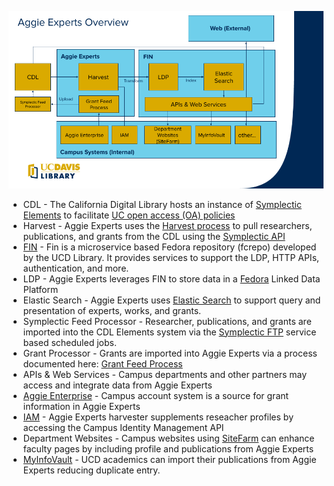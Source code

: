 ![Overview of the Aggie Experts Dataflow](Aggie-Experts-Overview.png)

- CDL - The California Digital Library hosts an instance of [Symplectic Elements](https://oapolicy.universityofcalifornia.edu) to facilitate [UC open access (OA) policies](https://osc.universityofcalifornia.edu/for-authors/open-access-policy/policy-faq/) 
- Harvest - Aggie Experts uses the [Harvest process](experts-deploy-harvest.md) to pull researchers, publications, and grants from the CDL using the [Symplectic API](https://support.symplectic.co.uk/support/solutions/folders/6000177986)
- [FIN](https://github.com/ucd-library/fin/blob/main/docs/README.md) - Fin is a microservice based Fedora repository (fcrepo) developed by the UCD Library. It provides services to support the LDP, HTTP APIs, authentication, and more.   
- LDP - Aggie Experts leverages FIN to store data in a [Fedora](https://wiki.lyrasis.org/display/FF/Fedora+Repository+Home) Linked Data Platform
- Elastic Search - Aggie Experts uses [Elastic Search](digital_objects.org) to support query and presentation of experts, works, and grants.  
- Symplectic Feed Processor - Researcher, publications, and grants are imported into the CDL Elements system via the [Symplectic FTP](https://support.symplectic.co.uk/support/solutions/articles/6000271954-secure-ftp-server-access) service based scheduled jobs.
- Grant Processor - Grants are imported into Aggie Experts via a process documented here: [Grant Feed Process](grant-feed.md)
- APIs & Web Services - Campus departments and other partners may access and integrate data from Aggie Experts
- [Aggie Enterprise](https://aggieenterprise.ucdavis.edu/) - Campus account system is a source for grant information in Aggie Experts
- [IAM](https://iet-ws.ucdavis.edu/iet-ws/#/home) - Aggie Experts harvester supplements reseacher profiles by accessing the Campus Identity Management API
- Department Websites - Campus websites using [SiteFarm](https://sitefarm.ucdavis.edu/) can enhance faculty pages by including profile and publications from Aggie Experts 
- [MyInfoVault](https://academicaffairs.ucdavis.edu/myinfovault) - UCD academics can import their publications from Aggie Experts reducing duplicate entry.
